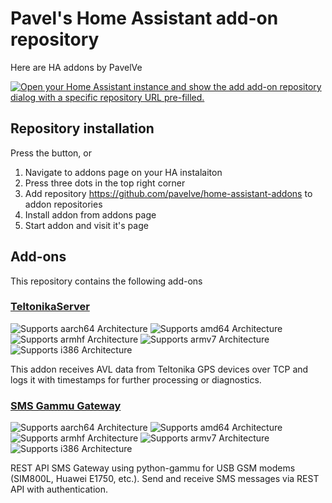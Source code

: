 # Pavel's Home Assistant add-on repository

Here are HA addons by PavelVe

[![Open your Home Assistant instance and show the add add-on repository dialog with a specific repository URL pre-filled.](https://my.home-assistant.io/badges/supervisor_add_addon_repository.svg)](https://my.home-assistant.io/redirect/supervisor_add_addon_repository/?repository_url=https%3A%2F%2Fgithub.com%2Fpavelve%2Fhome-assistant-addons)

## Repository installation

Press the button, or
1. Navigate to addons page on your HA instalaiton
2. Press three dots in the top right corner
3. Add repository https://github.com/pavelve/home-assistant-addons to addon repositories
4. Install addon from addons page
5. Start addon and visit it's page

## Add-ons

This repository contains the following add-ons

### [TeltonikaServer](./TeltonikaServer)

![Supports aarch64 Architecture][aarch64-shield]
![Supports amd64 Architecture][amd64-shield]
![Supports armhf Architecture][armhf-shield]
![Supports armv7 Architecture][armv7-shield]
![Supports i386 Architecture][i386-shield]

This addon receives AVL data from Teltonika GPS devices over TCP and logs it with timestamps for further processing or diagnostics.

### [SMS Gammu Gateway](./GamuGatewaySMS)

![Supports aarch64 Architecture][aarch64-shield]
![Supports amd64 Architecture][amd64-shield]
![Supports armhf Architecture][armhf-shield]
![Supports armv7 Architecture][armv7-shield]
![Supports i386 Architecture][i386-shield]

REST API SMS Gateway using python-gammu for USB GSM modems (SIM800L, Huawei E1750, etc.). Send and receive SMS messages via REST API with authentication.


[aarch64-shield]: https://img.shields.io/badge/aarch64-yes-green.svg
[amd64-shield]: https://img.shields.io/badge/amd64-yes-green.svg
[armhf-shield]: https://img.shields.io/badge/armhf-no-red.svg
[armv7-shield]: https://img.shields.io/badge/armv7-yes-green.svg
[i386-shield]: https://img.shields.io/badge/i386-no-red.svg

